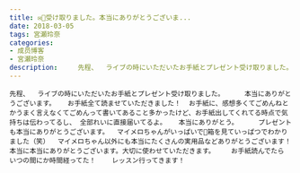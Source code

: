 ```yaml
---
title: ✉🎁受け取りました。本当にありがとうございま...
date: 2018-03-05
tags: 宮瀬玲奈
categories: 
- 成员博客
- 宮瀬玲奈
description:     先程、  ライブの時にいただいたお手紙とプレゼント受け取りました。     本当にありがとうございます。   お手紙全て読ませていただきました！  お手紙に、感想多くてごめんねとかうまく言えなくてごめんっ...
---
```


    先程、  ライブの時にいただいたお手紙とプレゼント受け取りました。     本当にありがとうございます。   お手紙全て読ませていただきました！  お手紙に、感想多くてごめんねとかうまく言えなくてごめんって書いてあること多かったけど、お手紙出してくれてる時点で気持ちは伝わってるし、 全部れいに直接届いてるよ。   本当にありがとう。     プレゼントも本当にありがとうございます。  マイメロちゃんがいっぱいで💓箱を見ていっぱつでわかりました（笑）  マイメロちゃん以外にも本当にたくさんの実用品などありがとうございます！本当に本当にありがとうございます。大切に使わせていただきます。    お手紙読んでたら いつの間にか時間経ってた！    レッスン行ってきます！    



